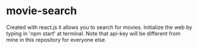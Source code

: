 # movie-search
 Created with react.js it allows you to search for movies. Initialize the web by typing in 'npm start' at terminal. Note that api-key will be different from mine in this repository for everyone else.
